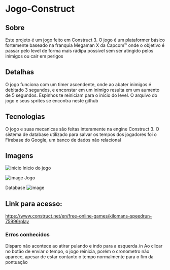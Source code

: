 # Jogo-Construct

## Sobre
Este projeto é um jogo feito em Construct 3. O jogo é um plataformer básico fortemente baseado na franquia Megaman X da Capcom™  onde o objetivo é passar pelo level de forma mais rádipa possível sem ser atingido pelos inimigos ou cair em perigos

## Detalhas
O jogo funciona com um timer ascendente, onde ao abater inimigos é debitado 3 segundos, e enconstar em um inimigo resulta em um aumento de 5 segundos. Espinhos te reiniciam para o inicio do level.
O arquivo do jogo e seus sprites se encontra neste github

## Tecnologias
O jogo e suas mecanicas são feitas interamente na engine Construct 3. O sistema de database utilizado para salvar os tempos dos jogadores foi o Firebase do Google, um banco de dados não relacional

## Imagens
![inicio](https://github.com/user-attachments/assets/ca73df91-67d4-4093-bd39-e23f6b8bc798)
Inicio do jogo

![image](https://github.com/user-attachments/assets/8c10fb2b-2ed9-4331-bbd3-3ea76ba4dce7)
Jogo


Database
![image](https://github.com/user-attachments/assets/ec79874f-5023-43ff-a80e-750392755aca)

## Link para acesso:
   https://www.construct.net/en/free-online-games/kilomans-speedrun-75996/play

### Erros conhecidos
 Disparo não acontece ao atirar pulando e indo para a esquerda /n
 Ao clicar no botão de enviar o tempo, o jogo reinicia, porém o cronometro não aparece, apesar de estar contanto o tempo normalmente para o fim da pontuação
